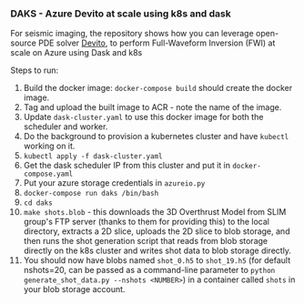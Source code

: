 ### DAKS - Azure Devito at scale using k8s and dask
For seismic imaging, the repository shows how you can leverage open-source PDE solver [Devito](https://www.devitoproject.org/), to perform Full-Waveform Inversion (FWI) at scale on Azure using Dask and k8s  

Steps to run:
1. Build the docker image: `docker-compose build` should create the docker image. 
2. Tag and upload the built image to ACR - note the name of the image. 
3. Update `dask-cluster.yaml` to use this docker image for both the scheduler and worker. 
4. Do the background to provision a kubernetes cluster and have `kubectl` working on it. 
5. `kubectl apply -f dask-cluster.yaml`
6. Get the dask scheduler IP from this cluster and put it in `docker-compose.yaml`
7. Put your azure storage credentials in `azureio.py`
6. `docker-compose run daks /bin/bash`
7. `cd daks`
8. `make shots.blob` - this downloads the 3D Overthrust Model from SLIM group's FTP server (thanks to them for providing this) to the local directory, extracts a 2D slice, uploads the 2D slice to blob storage, and then runs the shot generation script that reads from blob storage directly on the k8s cluster and writes shot data to blob storage directly. 
9. You should now have blobs named `shot_0.h5` to `shot_19.h5` (for default nshots=20, can be passed as a command-line parameter to `python generate_shot_data.py --nshots <NUMBER>`) in a container called `shots` in your blob storage account. 
